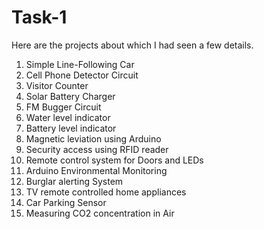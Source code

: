 # Task-1
Here are the projects about which I had seen a few details.
1. Simple Line-Following Car
2. Cell Phone Detector Circuit
3. Visitor Counter
4. Solar Battery Charger
5. FM Bugger Circuit
6. Water level indicator
7. Battery level indicator
8. Magnetic leviation using Arduino
9. Security access using RFID reader
10. Remote control system for Doors and LEDs
11. Arduino Environmental Monitoring
12. Burglar alerting System
13. TV remote controlled home appliances
14. Car Parking Sensor
15. Measuring CO2 concentration in Air
